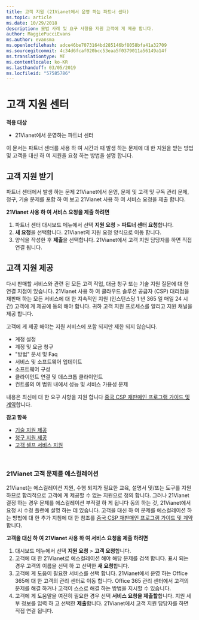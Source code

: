 ```yaml
---
title: 고객 지원 (21Vianet에서 운영 하는 파트너 센터)
ms.topic: article
ms.date: 10/29/2018
description: 모범 사례 및 요구 사항을 지원 고객에 게 제공 합니다.
author: MaggiePucciEvans
ms.author: evansma
ms.openlocfilehash: adce46be7073164bd285146bf8058bfa41a32709
ms.sourcegitcommit: 4c34d6fcaf020bcc53eaa5f0379011a56149a14f
ms.translationtype: MT
ms.contentlocale: ko-KR
ms.lasthandoff: 03/05/2019
ms.locfileid: "57585786"
---
```

# <a name="customer-support"></a>고객 지원 센터

**적용 대상**

-   21Vianet에서 운영하는 파트너 센터

이 문서는 파트너 센터를 사용 하 여 시간과 때 발생 하는 문제에 대 한 지원을 받는 방법 및 고객을 대신 하 여 지원을 요청 하는 방법을 설명 합니다. 

## <a name="getting-customer-support"></a>고객 지원 받기

파트너 센터에서 발생 하는 문제 21Vianet에서 운영, 문제 및 고객 및 구독 관리 문제, 청구, 기술 문제를 포함 하 여 보고 21Vianet 사용 하 여 서비스 요청을 제출 합니다.

**21Vianet 사용 하 여 서비스 요청을 제출 하려면**

1. 파트너 센터 대시보드 메뉴에서 선택 **지원 요청** &gt; **파트너 센터 요청**합니다.
2. **새 요청**을 선택합니다. 21Vianet의 지원 요청 양식으로 이동 합니다. 
3. 양식을 작성한 후 **제출**을 선택합니다. 21Vianet에서 고객 지원 담당자를 하면 직접 연결 됩니다.

## <a name="providing-customer-support"></a>고객 지원 제공

다시 판매할 서비스와 관련 된 모든 고객 작업, 대금 청구 또는 기술 지원 질문에 대 한 연결 지점이 있습니다. 21Vianet 사용 하 여 클라우드 솔루션 공급자 (CSP) 대리점을 재판매 하는 모든 서비스에 대 한 지속적인 지원 (인스턴스당 1 년 365 일 매일 24 시간) 고객에 게 제공에 동의 해야 합니다. 귀하 고객 지원 프로세스를 알리고 지원 채널을 제공 합니다.  

고객에 게 제공 해야는 지원 서비스에 포함 되지만 제한 되지 않습니다.
 
-   계정 설정 
-   계정 및 요금 청구 
-   "방법" 문서 및 Faq 
-   서비스 및 소프트웨어 업데이트 
-   소프트웨어 구성 
-   클라이언트 연결 및 데스크톱 클라이언트
-   컨트롤의 여 범위 내에서 성능 및 서비스 가용성 문제 

내용은 최신에 대 한 요구 사항을 지원 합니다 [중국 CSP 재판매인 프로그램 가이드 및 계약](csp-program-guide-and-agreements.md)합니다.

**참고 항목**

-   [기술 지원 제공](provide-technical-support.md)
-   [청구 지원 제공](provide-billing-support.md)
-   [고객 셀프 서비스 지원](customer-self-support.md)

 
### <a name="escalate-a-customer-issue-to-21vianet"></a>21Vianet 고객 문제를 에스컬레이션 

21Vianet는 에스컬레이션 지원, 수행 되지가 필요한 교육, 설명서 및/또는 도구를 지원 하므로 합리적으로 고객에 게 제공할 수 없는 지원으로 정의 합니다. 그러나 21Vianet 결정 하는 경우 문제를 에스컬레이션 부적절 하 게 됩니다 동의 하는 것, 21Vianet에서 요청 시 수정 플랜에 설명 하는 데 있습니다. 고객을 대신 하 여 문제를 에스컬레이션 하는 방법에 대 한 추가 지침에 대 한 참조를 [중국 CSP 재판매인 프로그램 가이드 및 계약](csp-program-guide-and-agreements.md)합니다.

**고객을 대신 하 여 21Vianet 사용 하 여 서비스 요청을 제출 하려면**

1. 대시보드 메뉴에서 선택 **지원 요청** &gt; **고객 요청**합니다.
2. 고객에 대 한 21Vianet로 에스컬레이션 해야 해당 문제를 검색 합니다. 표시 되는 경우 고객의 이름을 선택 하 고 선택한 **새 요청**합니다.
3. 고객에 게 도움이 필요한 서비스를 선택 합니다. 21Vianet에서 운영 하는 Office 365에 대 한 고객의 관리 센터로 이동 합니다. Office 365 관리 센터에서 고객의 문제를 해결 하거나 고객이 스스로 해결 하는 방법을 지시할 수 있습니다.
4. 고객에 게 도움말을 여전히 필요한 경우 선택 **서비스 요청을 제출할**합니다. 지원 세부 정보를 입력 하 고 선택한 **제출**합니다. 21Vianet에서 고객 지원 담당자를 하면 직접 연결 됩니다.




 




